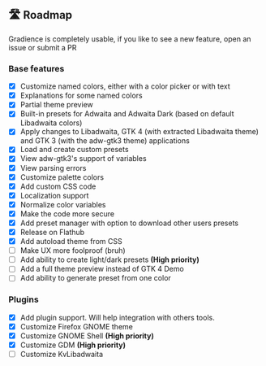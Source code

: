 ## 🛣️ Roadmap

Gradience is completely usable, if you like to see a new feature, open an issue or submit a PR

### Base features

- [x] Customize named colors, either with a color picker or with text
- [x] Explanations for some named colors
- [x] Partial theme preview
- [x] Built-in presets for Adwaita and Adwaita Dark (based on default Libadwaita colors)
- [x] Apply changes to Libadwaita, GTK 4 (with extracted Libadwaita theme) and GTK 3 (with the adw-gtk3 theme) applications
- [x] Load and create custom presets
- [x] View adw-gtk3's support of variables
- [x] View parsing errors
- [x] Customize palette colors
- [x] Add custom CSS code
- [x] Localization support
- [x] Normalize color variables
- [x] Make the code more secure
- [x] Add preset manager with option to download other users presets
- [x] Release on Flathub
- [x] Add autoload theme from CSS
- [ ] Make UX more foolproof (bruh)
- [ ] Add ability to create light/dark presets **(High priority)**
- [ ] Add a full theme preview instead of GTK 4 Demo
- [ ] Add ability to generate preset from one color

### Plugins

- [x] Add plugin support. Will help integration with others tools.
- [x] Customize Firefox GNOME theme
- [x] Customize GNOME Shell **(High priority)**
- [x] Customize GDM **(High priority)**
- [ ] Customize KvLibadwaita
